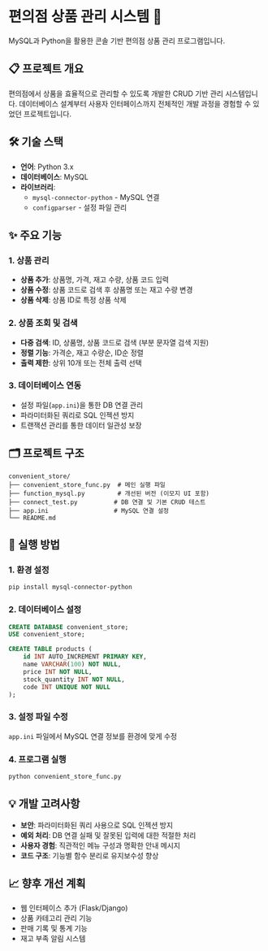 # 편의점 상품 관리 시스템 🏪

MySQL과 Python을 활용한 콘솔 기반 편의점 상품 관리 프로그램입니다.

## 📋 프로젝트 개요

편의점에서 상품을 효율적으로 관리할 수 있도록 개발한 CRUD 기반 관리 시스템입니다. 
데이터베이스 설계부터 사용자 인터페이스까지 전체적인 개발 과정을 경험할 수 있었던 프로젝트입니다.

## 🛠 기술 스택

- **언어**: Python 3.x
- **데이터베이스**: MySQL
- **라이브러리**: 
  - `mysql-connector-python` - MySQL 연결
  - `configparser` - 설정 파일 관리

## ✨ 주요 기능

### 1. 상품 관리
- **상품 추가**: 상품명, 가격, 재고 수량, 상품 코드 입력
- **상품 수정**: 상품 코드로 검색 후 상품명 또는 재고 수량 변경
- **상품 삭제**: 상품 ID로 특정 상품 삭제

### 2. 상품 조회 및 검색
- **다중 검색**: ID, 상품명, 상품 코드로 검색 (부분 문자열 검색 지원)
- **정렬 기능**: 가격순, 재고 수량순, ID순 정렬
- **출력 제한**: 상위 10개 또는 전체 출력 선택

### 3. 데이터베이스 연동
- 설정 파일(`app.ini`)을 통한 DB 연결 관리
- 파라미터화된 쿼리로 SQL 인젝션 방지
- 트랜잭션 관리를 통한 데이터 일관성 보장

## 🗂 프로젝트 구조

```
convenient_store/
├── convenient_store_func.py  # 메인 실행 파일
├── function_mysql.py         # 개선된 버전 (이모지 UI 포함)
├── connect_test.py          # DB 연결 및 기본 CRUD 테스트
├── app.ini                  # MySQL 연결 설정
└── README.md
```

## 🚀 실행 방법

### 1. 환경 설정
```bash
pip install mysql-connector-python
```

### 2. 데이터베이스 설정
```sql
CREATE DATABASE convenient_store;
USE convenient_store;

CREATE TABLE products (
    id INT AUTO_INCREMENT PRIMARY KEY,
    name VARCHAR(100) NOT NULL,
    price INT NOT NULL,
    stock_quantity INT NOT NULL,
    code INT UNIQUE NOT NULL
);
```

### 3. 설정 파일 수정
`app.ini` 파일에서 MySQL 연결 정보를 환경에 맞게 수정

### 4. 프로그램 실행
```bash
python convenient_store_func.py
```

## 💡 개발 고려사항

- **보안**: 파라미터화된 쿼리 사용으로 SQL 인젝션 방지
- **예외 처리**: DB 연결 실패 및 잘못된 입력에 대한 적절한 처리
- **사용자 경험**: 직관적인 메뉴 구성과 명확한 안내 메시지
- **코드 구조**: 기능별 함수 분리로 유지보수성 향상

## 📈 향후 개선 계획

- 웹 인터페이스 추가 (Flask/Django)
- 상품 카테고리 관리 기능
- 판매 기록 및 통계 기능
- 재고 부족 알림 시스템